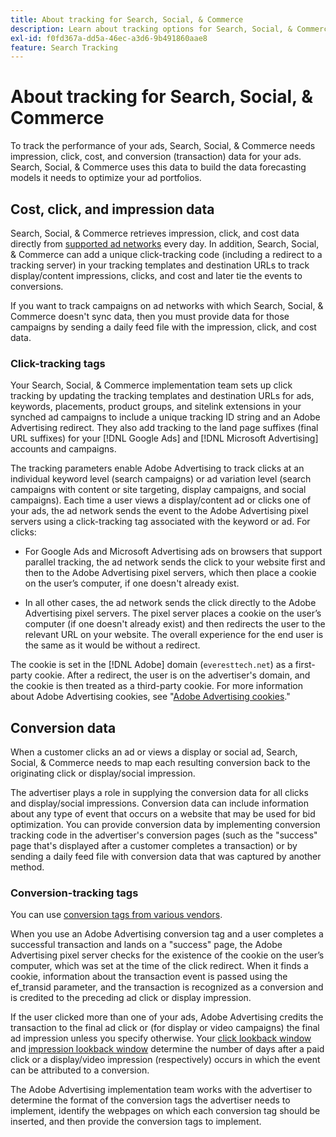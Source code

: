 ```yaml
---
title: About tracking for Search, Social, & Commerce
description: Learn about tracking options for Search, Social, & Commerce.
exl-id: f0fd367a-dd5a-46ec-a3d6-9b491860aae8
feature: Search Tracking
---
```

# About tracking for Search, Social, & Commerce

To track the performance of your ads, Search, Social, & Commerce needs impression, click, cost, and conversion (transaction) data for your ads. Search, Social, & Commerce uses this data to build the data forecasting models it needs to optimize your ad portfolios.

## Cost, click, and impression data

Search, Social, & Commerce retrieves impression, click, and cost data directly from [supported ad networks](/help/search-social-commerce/introduction/supported-inventory.md) every day. In addition, Search, Social, & Commerce can add a unique click-tracking code (including a redirect to a tracking server) in your tracking templates and destination URLs to track display/content impressions, clicks, and cost and later tie the events to conversions.

If you want to track campaigns on ad networks with which Search, Social, & Commerce doesn't sync data, then you must provide data for those campaigns by sending a daily feed file with the impression, click, and cost data.

### Click-tracking tags

Your Search, Social, & Commerce implementation team sets up click tracking by updating the tracking templates and destination URLs for ads, keywords, placements, product groups, and sitelink extensions in your synched ad campaigns to include a unique tracking ID string and an Adobe Advertising redirect. They also add tracking to the land page suffixes (final URL suffixes) for your [!DNL Google Ads] and [!DNL Microsoft Advertising] accounts and campaigns.

The tracking parameters enable Adobe Advertising to track clicks at an individual keyword level (search campaigns) or ad variation level (search campaigns with content or site targeting, display campaigns, and social campaigns). Each time a user views a display/content ad or clicks one of your ads, the ad network sends the event to the Adobe Advertising pixel servers using a click-tracking tag associated with the keyword or ad. For clicks:
  
* For Google Ads and Microsoft Advertising ads on browsers that support parallel tracking, the ad network sends the click to your website first and then to the Adobe Advertising pixel servers, which then place a cookie on the user’s computer, if one doesn't already exist.
  
* In all other cases, the ad network sends the click directly to the Adobe Advertising pixel servers. The pixel server places a cookie on the user’s computer (if one doesn't already exist) and then redirects the user to the relevant URL on your website. The overall experience for the end user is the same as it would be without a redirect.

The cookie is set in the [!DNL Adobe] domain (`everesttech.net`) as a first-party cookie. After a redirect, the user is on the advertiser's domain, and the cookie is then treated as a third-party cookie. For more information about Adobe Advertising cookies, see "[Adobe Advertising cookies](https://experienceleague.adobe.com/docs/core-services/interface/ec-cookies/cookies-advertising-cloud.html)."

## Conversion data

When a customer clicks an ad or views a display or social ad, Search, Social, & Commerce needs to map each resulting conversion back to the originating click or display/social impression.

The advertiser plays a role in supplying the conversion data for all clicks and display/social impressions. Conversion data can include information about any type of event that occurs on a website that may be used for bid optimization. You can provide conversion data by implementing conversion tracking code in the advertiser's conversion pages (such as the "success" page that's displayed after a customer completes a transaction) or by sending a daily feed file with conversion data that was captured by another method.

### Conversion-tracking tags

You can use [conversion tags from various vendors](/help/search-social-commerce/tracking/conversion-tracking-about.md).
  
When you use an Adobe Advertising conversion tag and a user completes a successful transaction and lands on a "success" page, the Adobe Advertising pixel server checks for the existence of the cookie on the user’s computer, which was set at the time of the click redirect. When it finds a cookie, information about the transaction event is passed using the ef_transid parameter, and the transaction is recognized as a conversion and is credited to the preceding ad click or display impression.

If the user clicked more than one of your ads, Adobe Advertising credits the transaction to the final ad click or (for display or video campaigns) the final ad impression unless you specify otherwise. Your [click lookback window](/help/search-social-commerce/glossary.md#c-d) and [impression lookback window](/help/search-social-commerce/glossary.md#i-j) determine the number of days after a paid click or a display/video impression (respectively) occurs in which the event can be attributed to a conversion.
  
The Adobe Advertising implementation team works with the advertiser to determine the format of the conversion tags the advertiser needs to implement, identify the webpages on which each conversion tag should be inserted, and then provide the conversion tags to implement.
